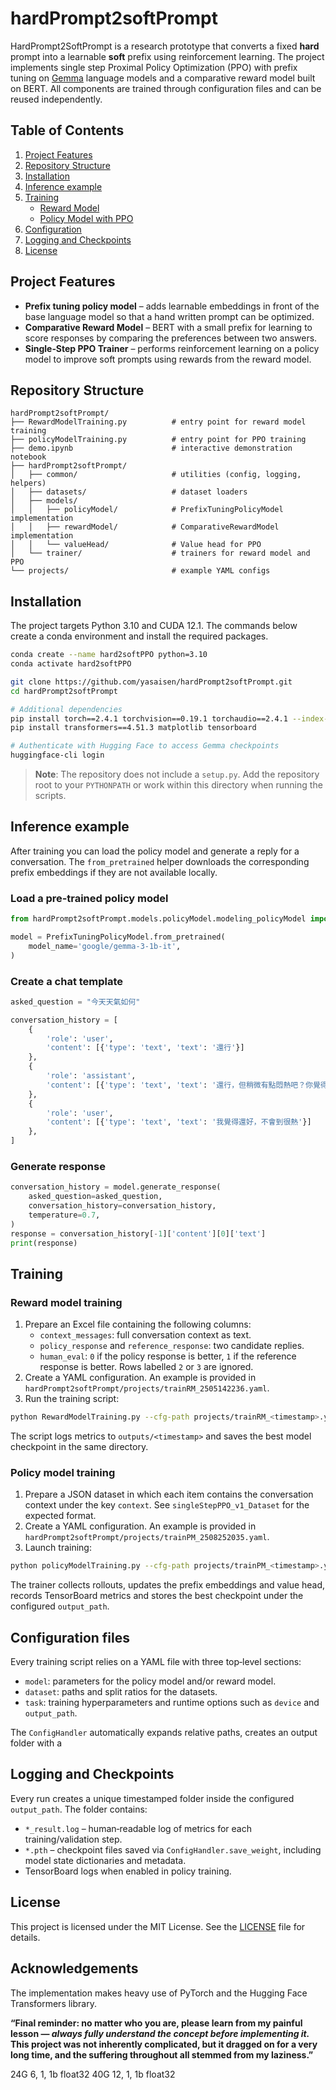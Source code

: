 # hardPrompt2softPrompt

HardPrompt2SoftPrompt is a research prototype that converts a fixed **hard** prompt into a learnable **soft** prefix using reinforcement learning.  The project implements single step Proximal Policy Optimization (PPO) with prefix tuning on [Gemma](https://huggingface.co/google/gemma-3-1b-it) language models and a comparative reward model built on BERT.  All components are trained through configuration files and can be reused independently.

## Table of Contents

1. [Project Features](#project-features)
2. [Repository Structure](#repository-structure)
3. [Installation](#installation)
4. [Inference example](#inference-example)
5. [Training](#training)
   - [Reward Model](#reward-model-training)
   - [Policy Model with PPO](#policy-model-training)
6. [Configuration](#configuration-files)
7. [Logging and Checkpoints](#logging-and-checkpoints)
8. [License](#license)

## Project Features

* **Prefix tuning policy model** – adds learnable embeddings in front of the base language model so that a hand written prompt can be optimized.
* **Comparative Reward Model** – BERT with a small prefix for learning to score responses by comparing the preferences between two answers.
* **Single‑Step PPO Trainer** – performs reinforcement learning on a policy model to improve soft prompts using rewards from the reward model.

## Repository Structure

```
hardPrompt2softPrompt/
├── RewardModelTraining.py          # entry point for reward model training
├── policyModelTraining.py          # entry point for PPO training
├── demo.ipynb                      # interactive demonstration notebook
├── hardPrompt2softPrompt/
│   ├── common/                     # utilities (config, logging, helpers)
│   ├── datasets/                   # dataset loaders
│   ├── models/
│   │   ├── policyModel/            # PrefixTuningPolicyModel implementation
│   │   ├── rewardModel/            # ComparativeRewardModel implementation
│   │   └── valueHead/              # Value head for PPO
│   └── trainer/                    # trainers for reward model and PPO
└── projects/                       # example YAML configs
```

## Installation

The project targets Python 3.10 and CUDA 12.1.  The commands below create a conda environment and install the required packages.

```bash
conda create --name hard2softPPO python=3.10
conda activate hard2softPPO

git clone https://github.com/yasaisen/hardPrompt2softPrompt.git
cd hardPrompt2softPrompt

# Additional dependencies
pip install torch==2.4.1 torchvision==0.19.1 torchaudio==2.4.1 --index-url https://download.pytorch.org/whl/cu121
pip install transformers==4.51.3 matplotlib tensorboard

# Authenticate with Hugging Face to access Gemma checkpoints
huggingface-cli login
```

> **Note**: The repository does not include a `setup.py`.  Add the repository
> root to your `PYTHONPATH` or work within this directory when running the
> scripts.

## Inference example

After training you can load the policy model and generate a reply for a conversation.  The `from_pretrained` helper downloads the corresponding prefix embeddings if they are not available locally.

### Load a pre‑trained policy model
```python
from hardPrompt2softPrompt.models.policyModel.modeling_policyModel import PrefixTuningPolicyModel

model = PrefixTuningPolicyModel.from_pretrained(
    model_name='google/gemma-3-1b-it', 
)
```

### Create a chat template
```python
asked_question = "今天天氣如何"

conversation_history = [
    {
        'role': 'user', 
        'content': [{'type': 'text', 'text': '還行'}]
    }, 
    {
        'role': 'assistant', 
        'content': [{'type': 'text', 'text': '還行，但稍微有點悶熱吧？你覺得今天天氣怎麼樣呢？'}]
    }, 
    {
        'role': 'user', 
        'content': [{'type': 'text', 'text': '我覺得還好，不會到很熱'}]
    }, 
]
```

### Generate response
```python
conversation_history = model.generate_response( 
    asked_question=asked_question, 
    conversation_history=conversation_history, 
    temperature=0.7, 
)
response = conversation_history[-1]['content'][0]['text']
print(response)
```

## Training

### Reward model training

1. Prepare an Excel file containing the following columns:
   - `context_messages`: full conversation context as text.
   - `policy_response` and `reference_response`: two candidate replies.
   - `human_eval`: `0` if the policy response is better, `1` if the reference response is better.  Rows labelled `2` or `3` are ignored.
2. Create a YAML configuration.  An example is provided in `hardPrompt2softPrompt/projects/trainRM_2505142236.yaml`.
3. Run the training script:

```bash
python RewardModelTraining.py --cfg-path projects/trainRM_<timestamp>.yaml
```

The script logs metrics to `outputs/<timestamp>` and saves the best model checkpoint in the same directory.

### Policy model training

1. Prepare a JSON dataset in which each item contains the conversation context under the key `context`.  See `singleStepPPO_v1_Dataset` for the expected format.
2. Create a YAML configuration.  An example is provided in `hardPrompt2softPrompt/projects/trainPM_2508252035.yaml`.
3. Launch training:

```bash
python policyModelTraining.py --cfg-path projects/trainPM_<timestamp>.yaml
```

The trainer collects rollouts, updates the prefix embeddings and value head, records TensorBoard metrics and stores the best checkpoint under the configured `output_path`.

## Configuration files

Every training script relies on a YAML file with three top‑level sections:

- `model`: parameters for the policy model and/or reward model.
- `dataset`: paths and split ratios for the datasets.
- `task`: training hyperparameters and runtime options such as `device` and
  `output_path`.

The `ConfigHandler` automatically expands relative paths, creates an output
folder with a 

## Logging and Checkpoints

Every run creates a unique timestamped folder inside the configured
`output_path`.  The folder contains:

* `*_result.log` – human‑readable log of metrics for each training/validation
  step.
* `*.pth` – checkpoint files saved via `ConfigHandler.save_weight`, including
  model state dictionaries and metadata.
* TensorBoard logs when enabled in policy training.

## License

This project is licensed under the MIT License.  See the [LICENSE](LICENSE)
file for details.

## Acknowledgements

The implementation makes heavy use of PyTorch and the Hugging Face Transformers library.

**“Final reminder: no matter who you are, please learn from my painful lesson — *always fully understand the concept before implementing it.* This project was not inherently complicated, but it dragged on for a very long time, and the suffering throughout all stemmed from my laziness.”**


24G 6, 1, 1b float32
40G 12, 1, 1b float32
